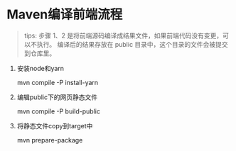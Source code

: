 # Maven编译前端流程

> tips: 步骤 1、2 是将前端源码编译成结果文件，如果前端代码没有变更，可以不执行。
> 编译后的结果存放在 public 目录中，这个目录的文件会被提交到仓库里。

1. 安装node和yarn
    
    mvn compile -P install-yarn

2. 编辑public下的网页静态文件

    mvn compile -P build-public

3. 将静态文件copy到target中

   mvn prepare-package